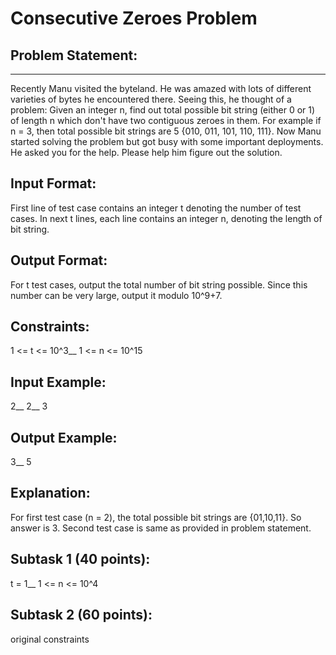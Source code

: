 Consecutive Zeroes Problem
==========================

## Problem Statement: ##
----------------------
Recently Manu visited the byteland. He was amazed with lots of different varieties of bytes he
encountered there. Seeing this, he thought of a problem: Given an integer n, find out total possible bit string (either 0 or 1) of length n which don't have two contiguous zeroes in them. For example if n = 3, then total possible bit strings are 5 {010, 011, 101, 110, 111}. Now Manu started solving the problem but got busy with some important deployments. He asked you for the help. Please help him figure out the solution.

## Input Format: ##

First line of test case contains an integer t denoting the number of test cases.
In next t lines, each line contains an integer n, denoting the length of bit string.

## Output Format: ##

For t test cases, output the total number of bit string possible. Since this number can be very large, output it modulo 10^9+7.

## Constraints: ##

1 <= t <= 10^3__
1 <= n <= 10^15

## Input Example: ##

2__
2__
3

## Output Example: ##

3__
5

## Explanation: ##

For first test case (n = 2), the total possible bit strings are {01,10,11}. So answer is 3.
Second test case is same as provided in problem statement.

## Subtask 1 (40 points): ##

t = 1__
1 <= n <= 10^4

## Subtask 2 (60 points): ##

original constraints
